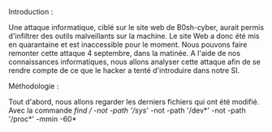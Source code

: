 Introduction :


Une attaque informatique, ciblé sur le site web de B0sh-cyber, aurait permis d'infiltrer des outils malveillants sur la machine. Le site Web a donc été mis en quarantaine et est inaccessible pour le moment. Nous pouvons faire remonter cette attaque 4 septembre, dans la matinée. 
A l'aide de nos connaissances informatiques, nous allons analyser cette attaque afin de se rendre compte de ce que le hacker a tenté d'introduire dans notre SI.



Méthodologie :

Tout d'abord, nous allons regarder les derniers fichiers qui ont été modifié. Avec la commande *find / -not -path '/sys*' -not -path '/dev*' -not -path '/proc*' -mmin -60*
